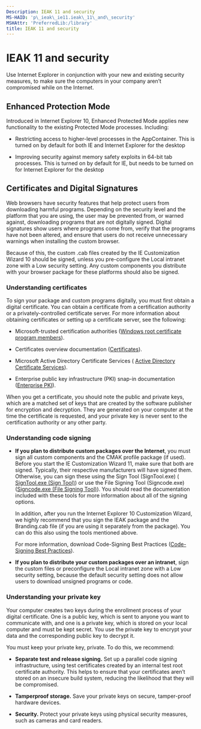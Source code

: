```yaml
---
Description: IEAK 11 and security
MS-HAID: 'p\_ieak\_ie11.ieak\_11\_and\_security'
MSHAttr: 'PreferredLib:/library'
title: IEAK 11 and security
---
```


# IEAK 11 and security


Use Internet Explorer in conjunction with your new and existing security measures, to make sure the computers in your company aren’t compromised while on the Internet.

## Enhanced Protection Mode


Introduced in Internet Explorer 10, Enhanced Protected Mode applies new functionality to the existing Protected Mode processes. Including:

-   Restricting access to higher-level processes in the AppContainer. This is turned on by default for both IE and Internet Explorer for the desktop

-   Improving security against memory safety exploits in 64-bit tab processes. This is turned on by default for IE, but needs to be turned on for Internet Explorer for the desktop

## Certificates and Digital Signatures


Web browsers have security features that help protect users from downloading harmful programs. Depending on the security level and the platform that you are using, the user may be prevented from, or warned against, downloading programs that are not digitally signed. Digital signatures show users where programs come from, verify that the programs have not been altered, and ensure that users do not receive unnecessary warnings when installing the custom browser.

Because of this, the custom .cab files created by the IE Customization Wizard 10 should be signed, unless you pre-configure the Local intranet zone with a Low security setting. Any custom components you distribute with your browser package for these platforms should also be signed.

### Understanding certificates

To sign your package and custom programs digitally, you must first obtain a digital certificate. You can obtain a certificate from a certification authority or a privately-controlled certificate server. For more information about obtaining certificates or setting up a certificate server, see the following:

-   Microsoft-trusted certification authorities ([Windows root certificate program members](http://go.microsoft.com/fwlink/?linkid=59547)).

-   Certificates overview documentation ([Certificates](http://go.microsoft.com/fwlink/?linkid=68942)).

-   Microsoft Active Directory Certificate Services ( [Active Directory Certificate Services](http://go.microsoft.com/fwlink/?LinkId=259521)).

-   Enterprise public key infrastructure (PKI) snap-in documentation ([Enterprise PKI](http://go.microsoft.com/fwlink/?LinkId=259526)).

When you get a certificate, you should note the public and private keys, which are a matched set of keys that are created by the software publisher for encryption and decryption. They are generated on your computer at the time the certificate is requested, and your private key is never sent to the certification authority or any other party.

### Understanding code signing

-   **If you plan to distribute custom packages over the Internet**, you must sign all custom components and the CMAK profile package (if used). Before you start the IE Customization Wizard 11, make sure that both are signed. Typically, their respective manufacturers will have signed them. Otherwise, you can sign these using the Sign Tool (SignTool.exe) ( [SignTool.exe (Sign Tool)](http://go.microsoft.com/fwlink/?LinkId=71298)) or use the File Signing Tool (Signcode.exe) ([Signcode.exe (File Signing Tool)](http://go.microsoft.com/fwlink/?LinkId=71299)). You should read the documentation included with these tools for more information about all of the signing options.

    In addition, after you run the Internet Explorer 10 Customization Wizard, we highly recommend that you sign the IEAK package and the Branding.cab file (if you are using it separately from the package). You can do this also using the tools mentioned above.

    For more information, download Code-Signing Best Practices ([Code-Signing Best Practices](http://go.microsoft.com/fwlink/?LinkId=71300)).

-   **If you plan to distribute your custom packages over an intranet**, sign the custom files or preconfigure the Local intranet zone with a Low security setting, because the default security setting does not allow users to download unsigned programs or code.

### Understanding your private key

Your computer creates two keys during the enrollment process of your digital certificate. One is a public key, which is sent to anyone you want to communicate with, and one is a private key, which is stored on your local computer and must be kept secret. You use the private key to encrypt your data and the corresponding public key to decrypt it.

You must keep your private key, private. To do this, we recommend:

-   **Separate test and release signing.** Set up a parallel code signing infrastructure, using test certificates created by an internal test root certificate authority. This helps to ensure that your certificates aren’t stored on an insecure build system, reducing the likelihood that they will be compromised.

-   **Tamperproof storage.** Save your private keys on secure, tamper-proof hardware devices.

-   **Security.** Protect your private keys using physical security measures, such as cameras and card readers.

 

 



